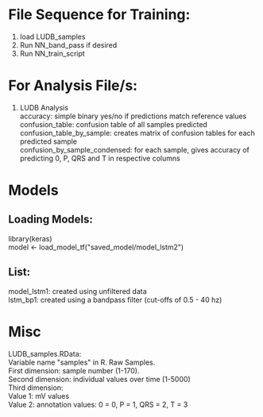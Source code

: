# File Sequence for Training: 
1. load LUDB_samples
2. Run NN_band_pass if desired
3. Run NN_train_script

# For Analysis File/s: 
1. LUDB Analysis  
   accuracy: simple binary yes/no if predictions match reference values  
   confusion_table: confusion table of all samples predicted  
   confusion_table_by_sample: creates matrix of confusion tables for each predicted sample  
   confusion_by_sample_condensed: for each sample, gives accuracy of predicting 0, P, QRS and T in respective columns  

# Models  
## Loading Models:  
library(keras)  
model <- load_model_tf("saved_model/model_lstm2")  

## List:  
model_lstm1: created using unfiltered data  
lstm_bp1: created using a bandpass filter (cut-offs of 0.5 - 40 hz)  

# Misc
LUDB_samples.RData:  
Variable name "samples" in R. Raw Samples.  
First dimension: sample number (1-170).  
Second dimension: individual values over time (1-5000)  
Third dimension:  
   Value 1: mV values  
   Value 2: annotation values: 0 = 0, P = 1, QRS = 2, T = 3  
